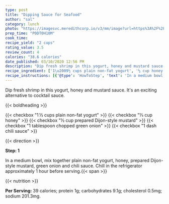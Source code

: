 ```yaml
---
type: post
title: "Dipping Sauce for Seafood"
author: "sal"
category: lunch
photo: "https://imagesvc.meredithcorp.io/v3/mm/image?url=https%3A%2F%2Fimages.media-allrecipes.com%2Fuserphotos%2F792821.jpg"
prep_time: "P0DT0H10M"
cook_time: 
recipe_yield: "2 cups"
rating_value: 3.5
review_count: 4
calories: "38.6 calories"
date_published: 03/10/2020 12:56 PM
description: "Dip fresh shrimp in this yogurt, honey and mustard sauce. It's an exciting alternative to cocktail sauce."
recipe_ingredient: ['1\u2009½ cups plain non-fat yogurt', '⅓ cup honey', '½ cup prepared Dijon-style mustard', '1 tablespoon chopped green onion', '1 dash chili sauce']
recipe_instructions: [{'@type': 'HowToStep', 'text': 'In a medium bowl, mix together plain non-fat yogurt, honey, prepared Dijon-style mustard, green onion and chili sauce. Chill in the refrigerator approximately 1 hour before serving.\n'}]
---
```


Dip fresh shrimp in this yogurt, honey and mustard sauce. It's an exciting alternative to cocktail sauce. 

{{< boldheading >}}

{{< checkbox "1 ½ cups plain non-fat yogurt" >}}
{{< checkbox "⅓ cup honey" >}}
{{< checkbox "½ cup prepared Dijon-style mustard" >}}
{{< checkbox "1 tablespoon chopped green onion" >}}
{{< checkbox "1 dash chili sauce" >}}


{{< direction >}}

**Step: 1**

In a medium bowl, mix together plain non-fat yogurt, honey, prepared Dijon-style mustard, green onion and chili sauce. Chill in the refrigerator approximately 1 hour before serving.{{< span >}}

{{< nutrition >}}

**Per Serving:** 39 calories; protein 1g; carbohydrates 9.1g; cholesterol 0.5mg; sodium 201.3mg.